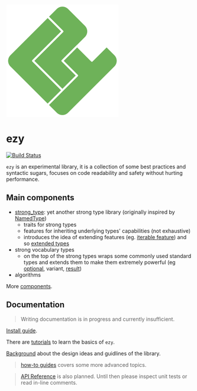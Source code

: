 ![ezy logo](artwork/ezy.png)

ezy
===

[![Build Status](https://travis-ci.com/titapo/ezy.svg?branch=master)](https://travis-ci.com/titapo/ezy)

`ezy` is an experimental library, it is a collection of some best practices and syntactic sugars, focuses on
code readability and safety without hurting performance.

## Main components

- [strong_type](doc/tutorial/01_strong_type.md): yet another strong type library (originally inspired by [NamedType](https://github.com/joboccara/NamedType))
  - traits for strong types
  - features for inheriting underlying types' capabilities (not exhaustive)
  - introduces the idea of extending features (eg. [iterable feature](doc/tutorial/03_iterable.md)) and so [extended types](doc/tutorial/04_extended_type.md)
- strong vocabulary types
  - on the top of the strong types wraps some commonly used standard types and extends them to make them extremely powerful (eg [optional](doc/tutorial/06_optional.md), variant, [result](doc/tutorial/07_result.md))
- algorithms

More [components](doc/discussion/components.md).

## Documentation

> Writing documentation is in progress and currently insufficient.

[Install guide](doc/install.md).

There are [tutorials](doc/tutorial/) to learn the basics of `ezy`.

[Background](doc/discussion/) about the design ideas and guidlines of the library.

> [how-to guides](doc/howto/) covers some more advanced topics.

> [API Reference](doc/reference/?) is also planned. Until then please inspect unit tests or read in-line comments.
